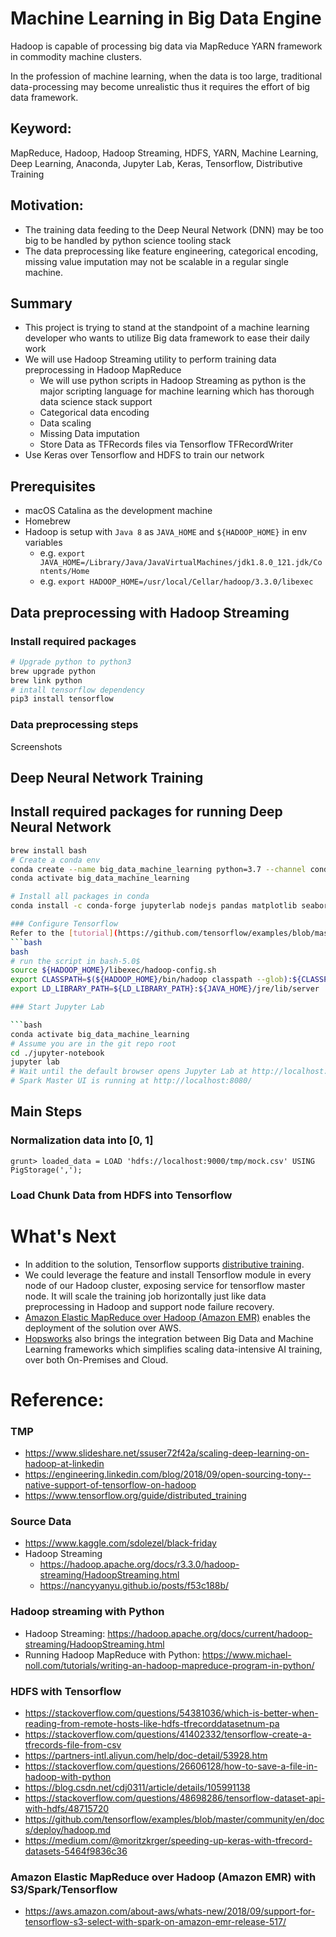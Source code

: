
# Machine Learning in Big Data Engine
Hadoop is capable of processing big data via MapReduce YARN framework in commodity machine clusters.

In the profession of machine learning, when the data is too large, traditional data-processing may become unrealistic thus it requires the effort of big data framework.

## Keyword:
MapReduce, Hadoop, Hadoop Streaming, HDFS, YARN, Machine Learning, Deep Learning, Anaconda, Jupyter Lab, Keras, Tensorflow, Distributive Training
<!-- Apache Spark -->

## Motivation:
- The training data feeding to the Deep Neural Network (DNN) may be too big to be handled by python science tooling stack
- The data preprocessing like feature engineering, categorical encoding, missing value imputation may not be scalable in a regular single machine.

## Summary
- This project is trying to stand at the standpoint of a machine learning developer who wants to utilize Big data framework to ease their daily work
- We will use Hadoop Streaming utility to perform training data preprocessing in Hadoop MapReduce
  - We will use python scripts in Hadoop Streaming as python is the major scripting language for machine learning which has thorough data science stack support
  - Categorical data encoding
  - Data scaling
  - Missing Data imputation
  - Store Data as TFRecords files via Tensorflow TFRecordWriter
- Use Keras over Tensorflow and HDFS to train our network

## Prerequisites
- macOS Catalina as the development machine
- Homebrew
- Hadoop is setup with `Java 8` as `JAVA_HOME` and `${HADOOP_HOME}` in env variables
  - e.g. `export JAVA_HOME=/Library/Java/JavaVirtualMachines/jdk1.8.0_121.jdk/Contents/Home`
  - e.g. `export HADOOP_HOME=/usr/local/Cellar/hadoop/3.3.0/libexec`

## Data preprocessing with Hadoop Streaming
### Install required packages
```bash
# Upgrade python to python3
brew upgrade python
brew link python
# intall tensorflow dependency
pip3 install tensorflow

```

### Data preprocessing steps

Screenshots

## Deep Neural Network Training

## Install required packages for running Deep Neural Network
```bash
brew install bash
# Create a conda env
conda create --name big_data_machine_learning python=3.7 --channel conda-forge
conda activate big_data_machine_learning

# Install all packages in conda
conda install -c conda-forge jupyterlab nodejs pandas matplotlib seaborn numpy scipy scikit-learn tensorflow

### Configure Tensorflow
Refer to the [tutorial](https://github.com/tensorflow/examples/blob/master/community/en/docs/deploy/hadoop.md)
```bash
bash
# run the script in bash-5.0$ 
source ${HADOOP_HOME}/libexec/hadoop-config.sh
export CLASSPATH=$(${HADOOP_HOME}/bin/hadoop classpath --glob):${CLASSPATH}
export LD_LIBRARY_PATH=${LD_LIBRARY_PATH}:${JAVA_HOME}/jre/lib/server

### Start Jupyter Lab

```bash
conda activate big_data_machine_learning
# Assume you are in the git repo root
cd ./jupyter-notebook
jupyter lab
# Wait until the default browser opens Jupyter Lab at http://localhost:8888/lab or http://localhost:8889/lab
# Spark Master UI is running at http://localhost:8080/
```


## Main Steps

### Normalization data into [0, 1]
```pig
grunt> loaded_data = LOAD 'hdfs://localhost:9000/tmp/mock.csv' USING PigStorage(',');
```

### Load Chunk Data from HDFS into Tensorflow


# What's Next
* In addition to the solution, Tensorflow supports [distributive training](https://www.tensorflow.org/guide/distributed_training).
* We could leverage the feature and install Tensorflow module in every node of our Hadoop cluster, exposing service for tensorflow master node. It will scale the training job horizontally just like data preprocessing in Hadoop and support node failure recovery.
* [Amazon Elastic MapReduce over Hadoop (Amazon EMR)](https://aws.amazon.com/about-aws/whats-new/2018/09/support-for-tensorflow-s3-select-with-spark-on-amazon-emr-release-517/) enables the deployment of the solution over AWS.
* [Hopsworks](https://github.com/logicalclocks/hopsworks) also brings the integration between Big Data and Machine Learning frameworks which simplifies scaling data-intensive AI training, over both On-Premises and Cloud.

# Reference:

### TMP
- https://www.slideshare.net/ssuser72f42a/scaling-deep-learning-on-hadoop-at-linkedin
- https://engineering.linkedin.com/blog/2018/09/open-sourcing-tony--native-support-of-tensorflow-on-hadoop
- https://www.tensorflow.org/guide/distributed_training


### Source Data
- https://www.kaggle.com/sdolezel/black-friday
- Hadoop Streaming
  - https://hadoop.apache.org/docs/r3.3.0/hadoop-streaming/HadoopStreaming.html
  - https://nancyyanyu.github.io/posts/f53c188b/


### Hadoop streaming with Python
- Hadoop Streaming: https://hadoop.apache.org/docs/current/hadoop-streaming/HadoopStreaming.html
- Running Hadoop MapReduce with Python: https://www.michael-noll.com/tutorials/writing-an-hadoop-mapreduce-program-in-python/

### HDFS with Tensorflow
- https://stackoverflow.com/questions/54381036/which-is-better-when-reading-from-remote-hosts-like-hdfs-tfrecorddatasetnum-pa
- https://stackoverflow.com/questions/41402332/tensorflow-create-a-tfrecords-file-from-csv
- https://partners-intl.aliyun.com/help/doc-detail/53928.htm
- https://stackoverflow.com/questions/26606128/how-to-save-a-file-in-hadoop-with-python
- https://blog.csdn.net/cdj0311/article/details/105991138
- https://stackoverflow.com/questions/48698286/tensorflow-dataset-api-with-hdfs/48715720
- https://github.com/tensorflow/examples/blob/master/community/en/docs/deploy/hadoop.md
- https://medium.com/@moritzkrger/speeding-up-keras-with-tfrecord-datasets-5464f9836c36

### Amazon Elastic MapReduce over Hadoop (Amazon EMR) with S3/Spark/Tensorflow
- https://aws.amazon.com/about-aws/whats-new/2018/09/support-for-tensorflow-s3-select-with-spark-on-amazon-emr-release-517/




